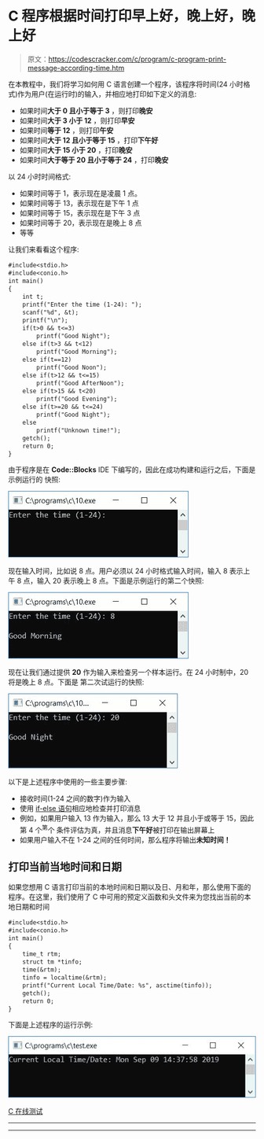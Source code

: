 # C 程序根据时间打印早上好，晚上好，晚上好

> 原文：<https://codescracker.com/c/program/c-program-print-message-according-time.htm>

在本教程中，我们将学习如何用 C 语言创建一个程序，该程序将时间(24 小时格式)作为用户(在运行时)的输入，并相应地打印如下定义的消息:

*   如果时间**大于 0 且小于等于 3** ，则打印**晚安**
*   如果时间**大于 3 小于 12** ，则打印**早安**
*   如果时间**等于 12** ，则打印**午安**
*   如果时间**大于 12 且小于等于 15** ，打印**下午好**
*   如果时间**大于 15 小于 20** ，打印**晚安**
*   如果时间**大于等于 20 且小于等于 24** ，打印**晚安**

以 24 小时时间格式:

*   如果时间等于 1，表示现在是凌晨 1 点。
*   如果时间等于 13，表示现在是下午 1 点
*   如果时间等于 15，表示现在是下午 3 点
*   如果时间等于 20，表示现在是晚上 8 点
*   等等

让我们来看看这个程序:

```
#include<stdio.h>
#include<conio.h>
int main()
{
    int t;
    printf("Enter the time (1-24): ");
    scanf("%d", &t);
    printf("\n");
    if(t>0 && t<=3)
        printf("Good Night");
    else if(t>3 && t<12)
        printf("Good Morning");
    else if(t==12)
        printf("Good Noon");
    else if(t>12 && t<=15)
        printf("Good AfterNoon");
    else if(t>15 && t<20)
        printf("Good Evening");
    else if(t>=20 && t<=24)
        printf("Good Night");
    else
        printf("Unknown time!");
    getch();
    return 0;
}
```

由于程序是在 **Code::Blocks** IDE 下编写的，因此在成功构建和运行之后，下面是示例运行的 快照:

![c program print message with time](img/55c6368b2a4a390b304b2d2a48dcb80e.png)

现在输入时间，比如说 8 点。用户必须以 24 小时格式输入时间，输入 8 表示上午 8 点，输入 20 表示晚上 8 点。下面是示例运行的第二个快照:

![print good morning night c program](img/a4cb82a185086fbffb23d2e404787429.png)

现在让我们通过提供 **20** 作为输入来检查另一个样本运行。在 24 小时制中，20 将是晚上 8 点。下面是 第二次试运行的快照:

![print message with time c program](img/0ef24cfa68d4e375e5a5d1d65e5c6c6a.png)

以下是上述程序中使用的一些主要步骤:

*   接收时间(1-24 之间的数字)作为输入
*   使用 [if-else 语句](/c/c-if-statement.htm)相应地检查并打印消息
*   例如，如果用户输入 13 作为输入，那么 13 大于 12 并且小于或等于 15，因此第 4 个<sup>第</sup>个 条件评估为真，并且消息**下午好**被打印在输出屏幕上
*   如果用户输入不在 1-24 之间的任何时间，那么程序将输出**未知时间！**

## 打印当前当地时间和日期

如果您想用 C 语言打印当前的本地时间和日期以及日、月和年，那么使用下面的程序。在这里，我们使用了 C 中可用的预定义函数和头文件来为您找出当前的本地日期和时间

```
#include<stdio.h>
#include<conio.h>
int main()
{
    time_t rtm;
    struct tm *tinfo;
    time(&rtm);
    tinfo = localtime(&rtm);
    printf("Current Local Time/Date: %s", asctime(tinfo));
    getch();
    return 0;
}
```

下面是上述程序的运行示例:

![print current date time c](img/de39d9a5dc9d79d2b39784aa40caa645.png)

[C 在线测试](/exam/showtest.php?subid=2)

* * *

* * *